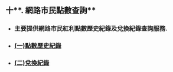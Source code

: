 ## 十**. 網路市民點數查詢**

* ### 主要提供網路市民紅利點數歷史紀錄及兌換紀錄查詢服務.
* ### [\(一\)點數歷史紀錄](/chapter2/5341-wang-lu-shi-min-dian-shu-cha-xun/4e0029-dian-shu-li-shi-ji-lu.md)
* ### [\(二\)兌換紀錄](/chapter2/5341-wang-lu-shi-min-dian-shu-cha-xun/4e8c29-dui-huan-ji-lu.md)



